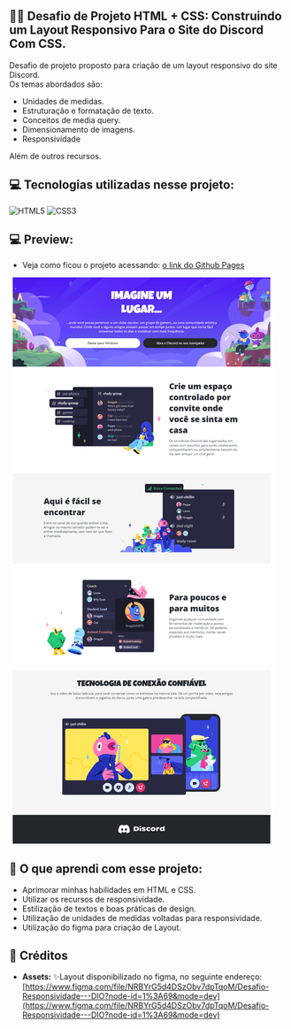 ## 🏋️‍♂️ Desafio de Projeto HTML + CSS: Construindo um Layout Responsivo Para o Site do Discord Com CSS. 

Desafio de projeto proposto para criação de um layout responsivo do site Discord.  <br>
Os temas abordados são:<br>
- Unidades de medidas.
- Estruturação e formatação de texto.
- Conceitos de media query.
- Dimensionamento de imagens.
- Responsividade<br>

Além de outros recursos.

## 💻 Tecnologias utilizadas nesse projeto:

<div style="display: inline_block">
  <img alt="HTML5" src="https://img.shields.io/badge/HTML5-E34F26?style=for-the-badge&logo=html5&logoColor=white">
  <img alt="CSS3" src="https://img.shields.io/badge/CSS3-1572B6?style=for-the-badge&logo=css3&logoColor=white">
</div>

## 💻 Preview:
- Veja como ficou o projeto acessando: [o link do Github Pages](https://ernandesneponuceno.github.io/Construindo-Layout-Responsivo-do-Discord/)
  
![Imagem do Projeto](assets/img/tela.png)

## 🤔 O que aprendi com esse projeto:
- Aprimorar minhas habilidades em HTML e CSS.
- Utilizar os recursos de responsividade.
- Estilização de textos e boas práticas de design.
- Utilização de unidades de medidas voltadas para responsividade.
- Utilização do figma para criação de Layout.

## 📌 Créditos
- **Assets:** ✨Layout disponibilizado no figma, no seguinte endereço:
  [https://www.figma.com/file/NRBYrG5d4DSzObv7dpTqoM/Desafio-Responsividade---DIO?node-id=1%3A69&mode=dev](https://www.figma.com/file/NRBYrG5d4DSzObv7dpTqoM/Desafio-Responsividade---DIO?node-id=1%3A69&mode=dev)
